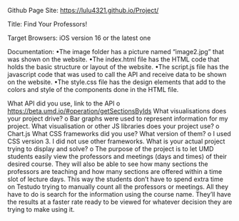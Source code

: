 Github Page Site: https://lulu4321.github.io/Project/

Title: Find Your Professors!

Target Browsers: iOS version 16 or the latest one

Documentation:
•The image folder has a picture named “image2.jpg” that was shown on the website.
•The index.html file has the HTML code that holds the basic structure or layout of the website. 
•The script.js file has the javascript code that was used to call the API and receive data to be shown on the website.
•The style.css file has the design elements that add to the colors and style of the components done in the HTML file. 

What API did you use, link to the API
    o	https://beta.umd.io/#operation/getSectionsByIds
What visualisations does your project drive?
    o	Bar graphs were used to represent information for my project.
What visualisation or other JS libraries does your project use?
    o	Chart.js
What CSS frameworks did you use? What version of them?
    o	I used CSS version 3. I did not use other frameworks.
What is your actual project trying to display and solve?
    o	The purpose of the project is to let UMD students easily view the professors and meetings (days and times) of their desired course. They will also be able to see how many sections the professors are teaching and how many sections are offered within a time slot of lecture days. This way the students don’t have to spend extra time on Testudo trying to manually count all the professors or meetings. All they have to do is search for the information using the course name. They’ll have the results at a faster rate ready to be viewed for whatever decision they are trying to make using it.

